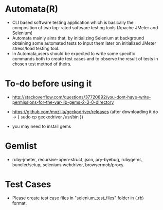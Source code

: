 # Automata(R)

* CLI based software testing application which is basically the composition of two top-rated software testing tools.(Apache JMeter and Selenium)
* Automata mainly aims that, by initializing Selenium at background obtaining some automated tests to input them later on initialized JMeter stress/load testing tool.
* In Automata,users should be expected to write some specific commands both to create test cases and to observe the result of tests in chosen test method of theirs.

# To-do before using it

* http://stackoverflow.com/questions/37720892/you-dont-have-write-permissions-for-the-var-lib-gems-2-3-0-directory

* https://github.com/mozilla/geckodriver/releases (after downloading it do -> { sudo cp geckodriver /usr/bin })

* you may need to install gems

# Gemlist

* ruby-jmeter, recursive-open-struct, json, pry-byebug, rubygems, bundler/setup, selenium-webdriver, browsermob/proxy.

# Test Cases

* Please create test case files in "selenium_test_files" folder in (.rb) format.

